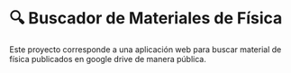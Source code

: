 # 🔍 Buscador de Materiales de Física

Este proyecto corresponde a una aplicación web para buscar material de física publicados en google drive de manera pública.
